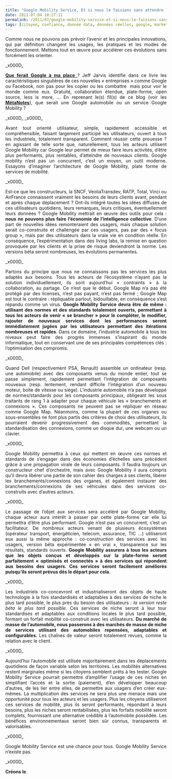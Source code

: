 ```yaml
---
title: "Google Mobility Service, Et si nous le faisions sans attendre ?"
date: 2011-07-04 18:27:11
permalink: /2011/07/google-mobility-service-et-si-nous-le-faisions-sans-attendre.html
tags: [citoyen, confiance, donnée data, données réelles, google, marketing individualisé, multimodes, open innovation, open source, partage de données, plate-forme, transition générationnelle]
---
```


<p style="text-align: justify;">Comme nous ne pouvons pas prévoir l’avenir et les principales innovations, qui par définition changent les usages, les pratiques et les modes de fonctionnement. Mettons tout en œuvre pour accélérer ces évolutions sans forcément les orienter.</p>_x000D_
<p style="text-align: justify;"><strong><a href="http://www.amazon.fr/methode-Google-ferait-votre-place/dp/2753300917">Que ferait Google à ma place </a></strong>? Jeff Jarvis identifie dans ce livre les caractéristiques singulières de ces nouvelles « entreprises » comme Google ou Facebook, non pas pour les copier ou les combattre  mais pour voir le monde comme eux. Gratuité, collaboration étendue, plate-forme, open source, less is more, … En reprenant le(s) fil(s) de ce blog (voir les <a href="https://gabrielplassat.github.io/transportsdufutur/les-metanotes-tdf-transports-du-futur" target="_blank" rel="noopener"><strong>MétaNotes</strong></a>), que serait une Google automobile ou un service Google Mobility ?</p>_x000D_
<!--more-->_x000D_
<p style="text-align: justify;">Avant tout orienté utilisateur, simple, rapidement accessible et compréhensible, faisant largement participé les utilisateurs, ouvert à tous les industriels, totalement transparent. Comment réussir cette prouesse ? en agissant de telle sorte que, naturellement, tous les acteurs utilisent Google Mobility car Google leur permet de mieux faire leurs activités, d’être plus performants, plus rentables, d’atteindre de nouveaux clients. Google mobility n’est pas un concurrent, c’est un moyen, un outil moderne. Essayons d’imaginer l’architecture de Google Mobility, plate forme de services de mobilité.</p>_x000D_
<p style="text-align: justify;">Est-ce que les constructeurs, la SNCF, VeoliaTransdev, RATP, Total, Vinci ou AirFrance connaissent vraiment les besoins de leurs clients avant, pendant et après chaque déplacement ? Ont-ils intégré toutes les idées diffuses de ces utilisateurs quotidiens, leurs remarques, leurs critiques, éventuellement leurs données ? Google Mobility mettrait en œuvre des outils pour cela : <strong>nous ne pouvons plus faire l’économie de l’intelligence collective</strong>. D’une part de nouvelles idées remonteraient des usagers, mais chaque solution serait co-construite et challengée par ces usagers, pas par des « focus group », mais par des utilisateurs dans la vraie vie en condition réelle. En conséquence, l’expérimentation dans des living labs, la remise en question provoquée par les clients et la prise de risque deviendront la norme. Les versions béta seront nombreuses, les évolutions permanentes.</p>_x000D_
<p style="text-align: justify;">Partons du principe que nous ne connaissons pas les services les plus adaptés aux besoins. Tous les acteurs de l’écosystème n’ayant pas la solution individuellement, ils sont aujourd’hui « contraints » à la collaboration, au partage. Ce n’est que le début. Google Map n’a pas été protégé par des licenses, n’est pas payant, n’est pas fermé ; Google Map est tout le contraire : répliquable partout, bidouillable, en conséquence s’est répandu comme un virus. <strong>Google Mobility Service devra être de même : utilisant des normes et des standards totalement ouverts, permettant à tous les acteurs de venir « se brancher » pour le compléter, le modifier, rajouter de nouveaux services dont les performances seront immédiatement jugées par les utilisateurs permettant des itérations nombreuses et rapides</strong>. Dans ce domaine, l’industrie automobile à tous les niveaux peut faire des progrès immenses s’inspirant du monde informatique, tout en conservant une de ses principales compétences clés : l’optimisation des compromis.</p>_x000D_
<p style="text-align: justify;">Quand Dell (respectivement PSA, Renault) assemble un ordinateur (resp. une automobile) avec des composants venus du monde entier, tout se passe simplement, rapidement permettant l’intégration de composants nouveaux (resp. lentement, rendant difficile l’intégration d’un nouveau moteur, boite de vitesse ou siège). L’industrie automobile n’a pas développé de normes/standards pour les composants principaux, obligeant les sous traitants de rang 1 à adapter pour chaque véhicule les « branchements et connexions ». Ces composants ne peuvent pas se répliquer en réseau comme Google Map. Néanmoins, comme la plupart de ces organes ou sous-ensembles ne font plus partis des critères de choix des utilisateurs, ils pourraient devenir progressivement des commodités, permettant la standardisation des connexions, comme un disque dur, une webcam ou un clavier.</p>_x000D_
<p style="text-align: justify;">Google Mobility permettra à ceux qui mettent en œuvre ces normes et standards de s’engager dans des économies d’échelles sans précédent grâce à une propagation virale de leurs composants. Il faudra toujours un constructeur chef d’orchestre, mais avec Google Mobility il aura compris qu’il devra libérer une partie de son cahier des charges à ses clients, libérer les branchements/connexions des organes, et également instaurer des branchements/connexions de ses véhicules dans des services co-construits avec d’autres acteurs.</p>_x000D_
<p style="text-align: justify;">Le passage de l’objet aux services sera accéléré par Google Mobility, chaque acteur aura intérêt à passer par cette plate-forme car elle lui permettra d’être plus performant. Google n’est pas un concurrent, c’est un facilitateur. De nombreux acteurs venant de plusieurs écosystèmes (opérateur transport, énergéticien, telecom, assurance, TIC …) utiliseront eux aussi la même approche : co-construction des services avec les usagers, version béta expérimentée « en vrai », transparence sur les résultats, standards ouverts. <strong>Google Mobility assurera à tous les acteurs que les objets conçus et développés sur la plate-forme seront parfaitement « optimisés et connectés » à des services qui répondent aux besoins des usagers. Ces services seront facilement améliorés puisqu’ils seront prévus dès le départ pour cela</strong>.</p>_x000D_
<p style="text-align: justify;">Les industriels co-concevront et industrialiseront des objets de haute technologie à la fois standardisés et adaptables à des services de niche le plus tard possible, le plus près du besoin des utilisateurs : <em>la version reste béta le plus tard possible</em>. Ces services de niche seront à leur tour standardisés et adaptables aux conditions locales le plus tard possible, formant un forfait mobilité co-construit avec les utilisateurs. <strong>Du marché de masse de l’automobile, nous passerons à des marchés de masse de niche de services utilisant des automobiles repensées, adaptables et configurables.</strong> Les chaînes de valeur seront totalement revues, comme la relation avec le client.</p>_x000D_
<p style="text-align: justify;">Aujourd’hui l’automobile est utilisée majoritairement dans les déplacements quotidiens de façon variable selon les territoires. Les mobilités alternatives restent marginales même si les citoyens semblent prêts à les tester. Google Mobility Service pourrait permettre d’amplifier l’usage de ces niches en simplifiant l’accès et la sortie (paiement), d’en développer beaucoup d’autres, de les lier entre elles, de permettre aux usagers d’en créer eux-mêmes. La multiplication des services ne sera plus une menace mais une opportunité pour tous les acteurs et les usagers. Plus les citoyens utiliseront ces services de mobilité, plus ils seront performants, répondant à leurs besoins, plus les niches seront rentabilisées, plus les forfaits mobilité seront complets, fournissant une alternative crédible à l’automobile possédée. Les bénéfices environnementaux seront bien sûr connus, transparents et valorisables.</p>_x000D_
<p style="text-align: justify;">Google Mobility Service est une chance pour tous. Google Mobility Service n’existe pas.</p>_x000D_
<p style="text-align: justify;"><strong>Créons le</strong>.</p>
